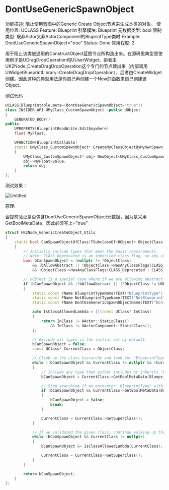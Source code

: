 # DontUseGenericSpawnObject

功能描述: 阻止使用蓝图中的Generic Create Object节点来生成本类的对象。
使用位置: UCLASS
Feature: Blueprint
引擎模块: Blueprint
元数据类型: bool
限制类型: 既非Actor又非ActorComponent的BluprintType类时
Example: DontUseGenericSpawnObject="true”
Status: Done
常用程度: 2

用于阻止该类被通用的ConstructObject蓝图节点所构造出来。在源码里典型里使用例子是UDragDropOperation和UUserWidget，前者由UK2Node_CreateDragDropOperation这个专门的节点建出来（内部调用UWidgetBlueprintLibrary::CreateDragDropOperation），后者由CreateWidget创建。因此这种的典型用法是你自己再创建一个New的函数来自己创建该Object。

测试代码

```cpp
UCLASS(Blueprintable,meta=(DontUseGenericSpawnObject="true"))
class INSIDER_API UMyClass_CustomSpawnObject :public UObject
{
	GENERATED_BODY()
public:
	UPROPERTY(BlueprintReadWrite,EditAnywhere)
	float MyFloat;

	UFUNCTION(BlueprintCallable)
	static UMyClass_CustomSpawnObject* CreateMyClassObjectByMyOwnSpawn(float value)
	{
		UMyClass_CustomSpawnObject* obj= NewObject<UMyClass_CustomSpawnObject>();
		obj->MyFloat=value;
		return obj;
	}
};
```

测试效果：

![Untitled](DontUseGenericSpawnObject/Untitled.png)

原理:

会提前验证是否包含DontUseGenericSpawnObject元数据，因为是采用GetBoolMetaData，因此必须写上=”true”

```cpp
struct FK2Node_GenericCreateObject_Utils
{
	static bool CanSpawnObjectOfClass(TSubclassOf<UObject> ObjectClass, bool bAllowAbstract)
	{
		// Initially include types that meet the basic requirements.
		// Note: CLASS_Deprecated is an inherited class flag, so any subclass of an explicitly-deprecated class also cannot be spawned.
		bool bCanSpawnObject = (nullptr != *ObjectClass)
			&& (bAllowAbstract || !ObjectClass->HasAnyClassFlags(CLASS_Abstract))
			&& !ObjectClass->HasAnyClassFlags(CLASS_Deprecated | CLASS_NewerVersionExists);

		// UObject is a special case where if we are allowing abstract we are going to allow it through even though it doesn't have BlueprintType on it
		if (bCanSpawnObject && (!bAllowAbstract || (*ObjectClass != UObject::StaticClass())))
		{
			static const FName BlueprintTypeName(TEXT("BlueprintType"));
			static const FName NotBlueprintTypeName(TEXT("NotBlueprintType"));
			static const FName DontUseGenericSpawnObjectName(TEXT("DontUseGenericSpawnObject"));

			auto IsClassAllowedLambda = [](const UClass* InClass)
			{
				return InClass != AActor::StaticClass()
					&& InClass != UActorComponent::StaticClass();
			};

			// Exclude all types in the initial set by default.
			bCanSpawnObject = false;
			const UClass* CurrentClass = ObjectClass;

			// Climb up the class hierarchy and look for "BlueprintType." If "NotBlueprintType" is seen first, or if the class is not allowed, then stop searching.
			while (!bCanSpawnObject && CurrentClass != nullptr && !CurrentClass->GetBoolMetaData(NotBlueprintTypeName) && IsClassAllowedLambda(CurrentClass))
			{
				// Include any type that either includes or inherits 'BlueprintType'
				bCanSpawnObject = CurrentClass->GetBoolMetaData(BlueprintTypeName);

				// Stop searching if we encounter 'BlueprintType' with 'DontUseGenericSpawnObject'
				if (bCanSpawnObject && CurrentClass->GetBoolMetaData(DontUseGenericSpawnObjectName))
				{
					bCanSpawnObject = false;
					break;
				}

				CurrentClass = CurrentClass->GetSuperClass();
			}

			// If we validated the given class, continue walking up the hierarchy to make sure we exclude it if it's an Actor or ActorComponent derivative.
			while (bCanSpawnObject && CurrentClass != nullptr)
			{
				bCanSpawnObject &= IsClassAllowedLambda(CurrentClass);

				CurrentClass = CurrentClass->GetSuperClass();
			}
		}

		return bCanSpawnObject;
	}
};
```